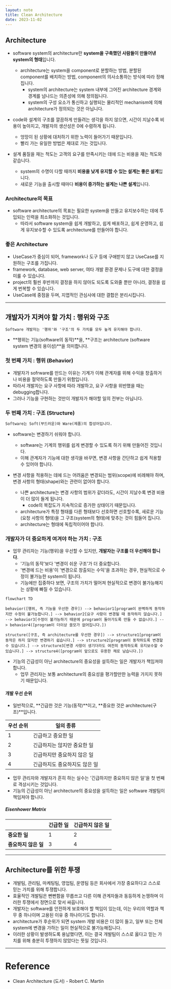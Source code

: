 ```yaml
---
layout: note
title: Clean Architecture
date: 2023-11-02
---
```





## Architecture

- software system의 architecture란 **system을 구축했던 사람들이 만들어낸 system의 형태**입니다.
    - architecture는 system을 component로 분할하는 방법, 분할된 component를 배치하는 방법, component의 의사소통하는 방식에 따라 정해집니다.
        - system의 architecture는 system 내부에 그어진 architecture 경계와 경계를 넘나드는 의존성에 의해 정의됩니다.
        - system의 구성 요소가 통신하고 실행되는 물리적인 mechanism에 의해 architecture가 정의되는 것은 아닙니다.

- code와 설계의 구조를 깔끔하게 만들려는 생각을 하지 않으면, 시간이 지날수록 비용이 높아지고, 개발자의 생산성은 0에 수렴하게 됩니다.
    - 엉망이 된 상황에 대처하기 위한 노력이 들어가기 때문입니다.
    - 빨리 가는 유일한 방법은 제대로 가는 것입니다.

- 설계 품질을 재는 척도는 고객의 요구를 만족시키는 데에 드는 비용을 재는 척도와 같습니다.
    - system의 수명이 다할 때까지 **비용을 낮게 유지할 수 있는 설계는 좋은 설계**입니다.
    - 새로운 기능을 출시할 때마다 **비용이 증가하는 설계는 나쁜 설계**입니다.


### Architecture의 목표

- software architecture의 목표는 필요한 system을 만들고 유지보수하는 데에 투입되는 인력을 최소화하는 것입니다.
    - 따라서 software system을 쉽게 개발하고, 쉽게 배포하고, 쉽게 운영하고, 쉽게 유지보수할 수 있도록 architecture를 만들어야 합니다.


### 좋은 Architecture

- UseCase가 중심이 되어, framework나 도구 등에 구애받지 않고 UseCase를 지원하는 구조를 가집니다.
- framework, database, web server, 여타 개발 환경 문제나 도구에 대한 결정을 미룰 수 있습니다.
- project의 훨씬 후반까지 결정을 하지 않아도 되도록 도와줄 뿐만 아니라, 결정을 쉽게 번복할 수 있습니다.
- UseCase에 중점을 두며, 지엽적인 관심사에 대한 결합은 분리시킵니다.




---




## 개발자가 지켜야 할 가치 : 행위와 구조

```txt
Software 개발자는 '행위'와 '구조'의 두 가치를 모두 높게 유지해야 합니다.
```

- **행위는 기능(software의 동작)**을, **구조는 architecture (software system 변경의 용이성)**을 의미합니다.


### 첫 번째 가치 : 행위 (Behavior)

- 개발자가 sofrware를 만드는 이유는 기계가 이해 관계자를 위해 수익을 창출하거나 비용을 절약하도록 만들기 위함입니다.
- 따라서 개발자는 요구 사항에 따라 개발하고, 요구 사항을 위반했을 때는 debugging합니다.
- 그러나 기능을 구현하는 것만이 개발자가 해야할 일의 전부는 아닙니다.


### 두 번째 가치 : 구조 (Structure)

```txt
Software는 Soft(부드러운)와 Ware(제품)의 합성어입니다.
```

- software는 변경하기 쉬워야 합니다.
    - software는 기계의 행위를 쉽게 변경할 수 있도록 하기 위해 만들어진 것입니다.
    - 이해 관계자가 기능에 대한 생각을 바꾸면, 변경 사항을 간단하고 쉽게 적용할 수 있어야 합니다.

- 변경 사항을 적용하는 데에 드는 어려움은 변경되는 범위(scope)에 비례해야 하며, 변경 사항의 형태(shape)와는 관련이 없어야 합니다.
    - 나쁜 architecture는 변경 사항의 범위가 같더라도, 시간이 지날수록 변경 비용이 더 많이 들게 됩니다.
        - code의 복잡도가 지속적으로 증가한 상태이기 때문입니다.
    - architecture가 특정 형태를 다른 형태보다 선호하면 선호할수록, 새로운 기능(요청 사항의 형태)을 그 구조(system의 형태)에 맞추는 것이 힘들어 집니다.
    - architecture는 형태에 독립적이어야 합니다.


### 개발자가 더 중요하게 여겨야 하는 가치 : 구조

- 업무 관리자는 기능(행위)을 우선할 수 있지만, **개발자는 구조를 더 우선해야 합니다**.
    - '기능의 동작'보다 '변경이 쉬운 구조'가 더 중요합니다.
    - '변경에 드는 비용'이 '변경으로 창출되는 수익'을 초과하는 경우, 현실적으로 수정이 불가능한 system이 됩니다.
    - 기능에만 집중하다 보면, 구조의 가치가 떨어져 현실적으로 변경이 불가능해지는 상황에 빠질 수 있습니다.

 
```mermaid
flowchart TD

behavior([행위, 즉 기능을 우선한 경우]) --> behavior1[program이 완벽하게 동작하지만 수정이 불가능합니다.] --> behavior2[요구 사항이 변경될 때 동작하지 않습니다.] --> behavior3[수정이 불가능하기 때문에 program이 돌아가도록 만들 수 없습니다.] --> behavior4([program이 더이상 쓸모가 없어집니다.])

structure([구조, 즉 architecture를 우선한 경우]) --> structure1[program이 동작은 하지 않지만 변경하기 쉽습니다.] --> structure2[program이 동작하도록 변경할 수 있습니다.] --> structure3[변경 사항이 생기더라도 여전히 동작하도록 유지보수할 수 있습니다.] --> structure4([program이 앞으로도 유용한 채로 남습니다.])
```

- 기능의 긴급성이 아닌 architecture의 중요성을 설득하는 일은 개발자가 책임져야 합니다.
    - 업무 관리자는 보통 architecture의 중요성을 평가할만한 능력을 가지지 못하기 때문입니다.


#### 개발 우선 순위

- 일반적으로, **긴급한 것은 기능(동작)**이고, **중요한 것은 architecture(구조)**입니다.

| 우선 순위 | 일의 종류 |
| --- | --- |
| 1 | 긴급하고 중요한 일 |
| 2 | 긴급하지는 않지만 중요한 일 |
| 3 | 긴급하지만 중요하지 않은 일 |
| 4 | 긴급하지도 중요하지도 않은 일 |

- 업무 관리자와 개발자가 흔히 하는 실수는 '긴급하지만 중요하지 않은 일'을 첫 번째로 격상시키는 것입니다.
- 기능의 긴급성이 아닌 architecture의 중요성을 설득하는 일은 software 개발팀이 책임져야 합니다.


##### Eisenhower Matrix

|  | 긴급한 일 | 긴급하지 않은 일 |
| --- | --- | --- |
| **중요한 일** | 1 | 2 |
| **중요하지 않은 일** | 3 | 4 |




---




## Architecture를 위한 투쟁

- 개발팀, 관리팀, 마케팅팀, 영업팀, 운영팀 등은 회사에서 가장 중요하다고 스스로 믿는 가치를 위해 투쟁합니다.
- 효율적인 개발팀은 뻔뻔함을 무릅쓰고 다른 이해 관계자들과 동등하게 논쟁하며 이러한 투쟁에서 정면으로 맞서 싸웁니다.
- 개발자는 software를 안전하게 보호해야 할 책임이 있는데, 이는 우리의 역할과 책무 중 하나이며 고용된 이유 중 하나이기도 합니다.
- architecture가 후순위가 되면 system 개발 비용은 더 많이 들고, 일부 또는 전체 system에 변경을 가하는 일이 현실적으로 불가능해집니다.
- 이러한 상황이 발생하도록 용납했다면, 이는 결국 개발팀이 스스로 옳다고 믿는 가치를 위해 충분히 투쟁하지 않았다는 뜻일 것입니다.




---




# Reference

- Clean Architecture (도서) - Robert C. Martin
